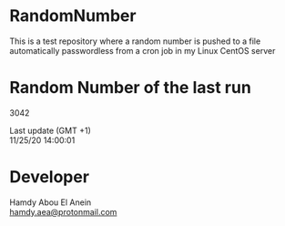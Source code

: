 # RandomNumber    
This is a test repository where a random number is pushed to a file automatically passwordless from a cron job in my Linux CentOS server    
# Random Number of the last run   
3042
      
Last update (GMT +1)    
11/25/20 14:00:01
# Developer    
Hamdy Abou El Anein   
hamdy.aea@protonmail.com
